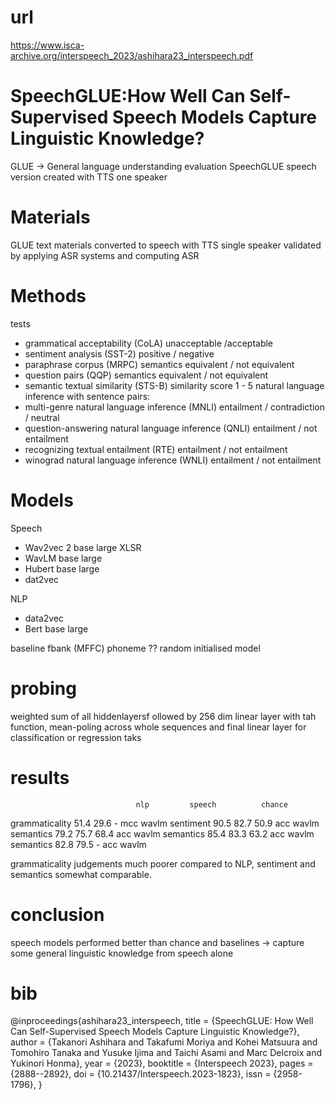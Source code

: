 # url
https://www.isca-archive.org/interspeech_2023/ashihara23_interspeech.pdf

# SpeechGLUE:How Well Can Self-Supervised Speech Models Capture Linguistic Knowledge?

GLUE -> General language understanding evaluation
SpeechGLUE speech version created with TTS one speaker

# Materials
GLUE text materials converted to speech with TTS single speaker
validated by applying ASR systems and computing ASR

# Methods
tests
- grammatical acceptability (CoLA)			unacceptable /acceptable
- sentiment analysis (SST-2) 			positive / negative
- paraphrase corpus (MRPC)	 semantics		equivalent / not equivalent
- question pairs (QQP) semantics	 	equivalent / not equivalent
- semantic textual similarity (STS-B) 		similarity score 1 - 5
natural language inference with sentence pairs:
- multi-genre natural language inference (MNLI) entailment / contradiction / neutral
- question-answering natural language inference (QNLI) entailment / not entailment
- recognizing textual entailment (RTE) entailment / not entailment
- winograd natural language inference (WNLI) entailment / not entailment

# Models
Speech
- Wav2vec 2 base large XLSR
- WavLM base large
- Hubert base large
- dat2vec

NLP
- data2vec
- Bert base large

baseline
fbank (MFFC)
phoneme ??
random initialised model

# probing
weighted sum of all hiddenlayersf ollowed by 256 dim linear layer with tah function, mean-poling across whole sequences and final linear layer for classification or regression taks

 
# results

								nlp			speech			chance
grammaticality		51.4		29.6				- 				mcc		wavlm
sentiment				90.5		82.7				50.9				acc		wavlm
semantics				79.2		75.7				68.4				acc		wavlm
semantics				85.4		83.3				63.2				acc		wavlm
semantics				82.8		79.5				-					acc		wavlm


grammaticality judgements much poorer compared to NLP, sentiment and semantics somewhat comparable.

# conclusion
speech models performed better than chance and baselines -> capture some general linguistic knowledge from speech alone






# bib

@inproceedings{ashihara23_interspeech,
  title     = {SpeechGLUE: How Well Can Self-Supervised Speech Models Capture Linguistic Knowledge?},
  author    = {Takanori Ashihara and Takafumi Moriya and Kohei Matsuura and Tomohiro Tanaka and Yusuke Ijima and Taichi Asami and Marc Delcroix and Yukinori Honma},
  year      = {2023},
  booktitle = {Interspeech 2023},
  pages     = {2888--2892},
  doi       = {10.21437/Interspeech.2023-1823},
  issn      = {2958-1796},
}